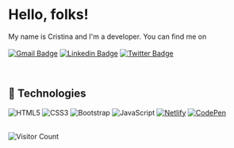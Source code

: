 # Hello, folks!

My name is Cristina and I'm a developer. You can find me on <br>
<br>
[![Gmail Badge](https://img.shields.io/badge/c.torres.martinez.97@gmail.com-c14438?style=flat-square&logo=Gmail&logoColor=white&link=mailto:ing.c.torres.martinez.97@gmail.com)](mailto:ing.miller.vega@gmail.com)
[![Linkedin Badge](https://img.shields.io/badge/-cristina-blue?style=flat-square&logo=Linkedin&logoColor=white&link=https://www.linkedin.com/in/cristinatorresmartinez/)](https://www.linkedin.com/in/cristinatorresmartinez/)
[![Twitter Badge](https://img.shields.io/badge/-@c_t_martinez-00acee?style=flat&logo=Twitter&logoColor=white)](https://twitter.com/intent/follow?screen_name=c_t_martinez "Follow on Twitter")

<br>

## 🔧 Technologies
![HTML5](https://img.shields.io/badge/html5-%23E34F26.svg?style=for-the-badge&logo=html5&logoColor=white)
![CSS3](https://img.shields.io/badge/css3-%231572B6.svg?style=for-the-badge&logo=css3&logoColor=white)
![Bootstrap](https://img.shields.io/badge/bootstrap-%23563D7C.svg?style=for-the-badge&logo=bootstrap&logoColor=white)
![JavaScript](https://img.shields.io/badge/javascript-%23323330.svg?style=for-the-badge&logo=javascript&logoColor=%23F7DF1E)
[![Netlify](https://img.shields.io/badge/netlify-%23000000.svg?style=for-the-badge&logo=netlify&logoColor=#00C7B7)](&link=https://cristinatorresmartinez.netlify.app/)
[![CodePen](https://img.shields.io/badge/Codepen-000000?style=for-the-badge&logo=codepen&logoColor=white)](https://codepen.io/cristinatorresmartinez)



<br>![Visitor Count](https://profile-counter.glitch.me/{cristinatorresmartinez}/count.svg)
